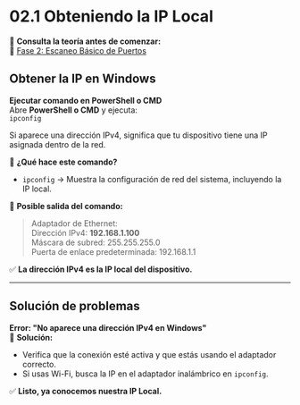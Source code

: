 # 02.1 Obteniendo la IP Local

📖 **Consulta la teoría antes de comenzar:**  
🔗 [Fase 2: Escaneo Básico de Puertos](https://notion.so/enlace-a-fase-2)


## Obtener la IP en Windows

**Ejecutar comando en PowerShell o CMD**  
Abre **PowerShell o CMD** y ejecuta:  
`ipconfig`  

Si aparece una dirección IPv4, significa que tu dispositivo tiene una IP asignada dentro de la red.  

📌 **¿Qué hace este comando?**  
- `ipconfig` → Muestra la configuración de red del sistema, incluyendo la IP local.  

📌 **Posible salida del comando:**  
> Adaptador de Ethernet:  
> Dirección IPv4: **192.168.1.100**  
> Máscara de subred: 255.255.255.0  
> Puerta de enlace predeterminada: 192.168.1.1  

✅ **La dirección IPv4 es la IP local del dispositivo.**  

---

## Solución de problemas  

**Error: "No aparece una dirección IPv4 en Windows"**  
📌 **Solución:**  
- Verifica que la conexión esté activa y que estás usando el adaptador correcto.  
- Si usas Wi-Fi, busca la IP en el adaptador inalámbrico en `ipconfig`.  

✅ **Listo, ya conocemos nuestra IP Local.**
